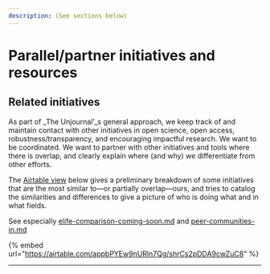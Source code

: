 ```yaml
---
description: (See sections below)
---
```


# Parallel/partner initiatives and resources

## Related initiatives

As part of _The Unjournal’_s general approach, we keep track of and maintain contact with other initiatives in open science, open access, robustness/transparency, and encouraging impactful research. We want to be coordinated. We want to partner with other initiatives and tools where there is overlap, and clearly explain where (and why) we differentiate from other efforts.&#x20;

The [ Airtable view](https://airtable.com/shrCs2pDDA9cwZuC8) below gives a preliminary breakdown of some initiatives that are the most similar to—or partially overlap—ours, and tries to catalog the similarities and differences to give a picture of who is doing what and in what fields.

See especially [elife-comparison-coming-soon.md](elife-comparison-coming-soon.md "mention") and [peer-communities-in.md](peer-communities-in.md "mention")

{% embed url="https://airtable.com/appbPYEw9nURln7Qg/shrCs2pDDA9cwZuC8" %}





***
